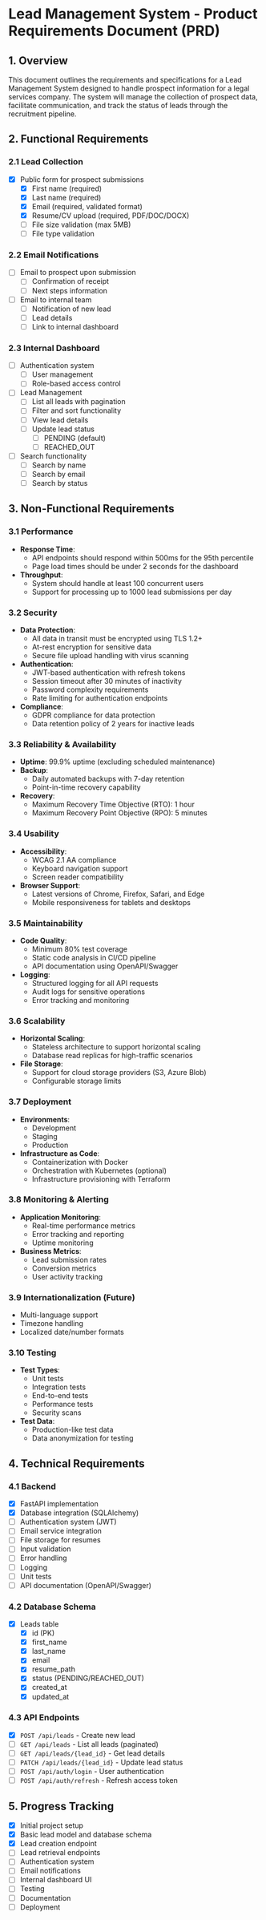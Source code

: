 # Lead Management System - Product Requirements Document (PRD)

## 1. Overview
This document outlines the requirements and specifications for a Lead Management System designed to handle prospect information for a legal services company. The system will manage the collection of prospect data, facilitate communication, and track the status of leads through the recruitment pipeline.

## 2. Functional Requirements

### 2.1 Lead Collection
- [x] Public form for prospect submissions
  - [x] First name (required)
  - [x] Last name (required)
  - [x] Email (required, validated format)
  - [x] Resume/CV upload (required, PDF/DOC/DOCX)
  - [ ] File size validation (max 5MB)
  - [ ] File type validation

### 2.2 Email Notifications
- [ ] Email to prospect upon submission
  - [ ] Confirmation of receipt
  - [ ] Next steps information
- [ ] Email to internal team
  - [ ] Notification of new lead
  - [ ] Lead details
  - [ ] Link to internal dashboard

### 2.3 Internal Dashboard
- [ ] Authentication system
  - [ ] User management
  - [ ] Role-based access control
- [ ] Lead Management
  - [ ] List all leads with pagination
  - [ ] Filter and sort functionality
  - [ ] View lead details
  - [ ] Update lead status
    - [ ] PENDING (default)
    - [ ] REACHED_OUT
- [ ] Search functionality
  - [ ] Search by name
  - [ ] Search by email
  - [ ] Search by status

## 3. Non-Functional Requirements

### 3.1 Performance
- **Response Time**: 
  - API endpoints should respond within 500ms for the 95th percentile
  - Page load times should be under 2 seconds for the dashboard
- **Throughput**: 
  - System should handle at least 100 concurrent users
  - Support for processing up to 1000 lead submissions per day

### 3.2 Security
- **Data Protection**:
  - All data in transit must be encrypted using TLS 1.2+
  - At-rest encryption for sensitive data
  - Secure file upload handling with virus scanning
- **Authentication**:
  - JWT-based authentication with refresh tokens
  - Session timeout after 30 minutes of inactivity
  - Password complexity requirements
  - Rate limiting for authentication endpoints
- **Compliance**:
  - GDPR compliance for data protection
  - Data retention policy of 2 years for inactive leads

### 3.3 Reliability & Availability
- **Uptime**: 99.9% uptime (excluding scheduled maintenance)
- **Backup**: 
  - Daily automated backups with 7-day retention
  - Point-in-time recovery capability
- **Recovery**:
  - Maximum Recovery Time Objective (RTO): 1 hour
  - Maximum Recovery Point Objective (RPO): 5 minutes

### 3.4 Usability
- **Accessibility**:
  - WCAG 2.1 AA compliance
  - Keyboard navigation support
  - Screen reader compatibility
- **Browser Support**:
  - Latest versions of Chrome, Firefox, Safari, and Edge
  - Mobile responsiveness for tablets and desktops

### 3.5 Maintainability
- **Code Quality**:
  - Minimum 80% test coverage
  - Static code analysis in CI/CD pipeline
  - API documentation using OpenAPI/Swagger
- **Logging**:
  - Structured logging for all API requests
  - Audit logs for sensitive operations
  - Error tracking and monitoring

### 3.6 Scalability
- **Horizontal Scaling**:
  - Stateless architecture to support horizontal scaling
  - Database read replicas for high-traffic scenarios
- **File Storage**:
  - Support for cloud storage providers (S3, Azure Blob)
  - Configurable storage limits

### 3.7 Deployment
- **Environments**:
  - Development
  - Staging
  - Production
- **Infrastructure as Code**:
  - Containerization with Docker
  - Orchestration with Kubernetes (optional)
  - Infrastructure provisioning with Terraform

### 3.8 Monitoring & Alerting
- **Application Monitoring**:
  - Real-time performance metrics
  - Error tracking and reporting
  - Uptime monitoring
- **Business Metrics**:
  - Lead submission rates
  - Conversion metrics
  - User activity tracking

### 3.9 Internationalization (Future)
- Multi-language support
- Timezone handling
- Localized date/number formats

### 3.10 Testing
- **Test Types**:
  - Unit tests
  - Integration tests
  - End-to-end tests
  - Performance tests
  - Security scans
- **Test Data**:
  - Production-like test data
  - Data anonymization for testing

## 4. Technical Requirements

### 4.1 Backend
- [x] FastAPI implementation
- [x] Database integration (SQLAlchemy)
- [ ] Authentication system (JWT)
- [ ] Email service integration
- [ ] File storage for resumes
- [ ] Input validation
- [ ] Error handling
- [ ] Logging
- [ ] Unit tests
- [ ] API documentation (OpenAPI/Swagger)

### 4.2 Database Schema
- [x] Leads table
  - [x] id (PK)
  - [x] first_name
  - [x] last_name
  - [x] email
  - [x] resume_path
  - [x] status (PENDING/REACHED_OUT)
  - [x] created_at
  - [x] updated_at

### 4.3 API Endpoints
- [x] `POST /api/leads` - Create new lead
- [ ] `GET /api/leads` - List all leads (paginated)
- [ ] `GET /api/leads/{lead_id}` - Get lead details
- [ ] `PATCH /api/leads/{lead_id}` - Update lead status
- [ ] `POST /api/auth/login` - User authentication
- [ ] `POST /api/auth/refresh` - Refresh access token

## 5. Progress Tracking
- [x] Initial project setup
- [x] Basic lead model and database schema
- [x] Lead creation endpoint
- [ ] Lead retrieval endpoints
- [ ] Authentication system
- [ ] Email notifications
- [ ] Internal dashboard UI
- [ ] Testing
- [ ] Documentation
- [ ] Deployment